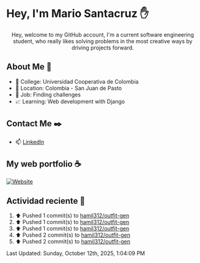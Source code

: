 # Hey, I'm Mario Santacruz :raised_hand:

<center>
    Hey, welcome to my GitHub account, I'm a current software engineering student, who really likes solving problems in the most creative ways by driving projects forward.
</center>

## About Me 🤔

- :school_satchel: College: Universidad Cooperativa de Colombia
- :round_pushpin: Location: Colombia - San Juan de Pasto
- :briefcase: Job: Finding challenges
- :chart_with_upwards_trend: Learning: Web development with Django

## Contact Me :black_nib:

- :mailbox: [LinkedIn](https://www.linkedin.com/in/mario-fernando-santacruz-pantoja-967349324/)

## My web portfolio :coffee:

[![Website](https://img.shields.io/website?url=https%3A%2F%2Fmiportfolio-murex.vercel.app%2F&up_message=My%20portfolio&up_color=yellow&down_message=Website&down_color=black&style=for-the-badge&label=Personal%20website)](https://miportfolio-murex.vercel.app/)

## Actividad reciente :eyes:
<!--RECENT_ACTIVITY:start-->
1. ⬆️ Pushed 1 commit(s) to [hamil312/outfit-gen](https://github.com/hamil312/outfit-gen)<br>
2. ⬆️ Pushed 1 commit(s) to [hamil312/outfit-gen](https://github.com/hamil312/outfit-gen)<br>
3. ⬆️ Pushed 1 commit(s) to [hamil312/outfit-gen](https://github.com/hamil312/outfit-gen)<br>
4. ⬆️ Pushed 2 commit(s) to [hamil312/outfit-gen](https://github.com/hamil312/outfit-gen)<br>
5. ⬆️ Pushed 2 commit(s) to [hamil312/outfit-gen](https://github.com/hamil312/outfit-gen)<br>
<!--RECENT_ACTIVITY:end-->
<!--RECENT_ACTIVITY:last_update-->
Last Updated: Sunday, October 12th, 2025, 1:04:09 PM
<!--RECENT_ACTIVITY:last_update_end-->
